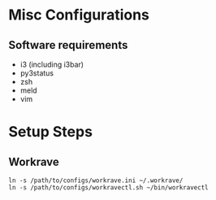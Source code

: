 # Misc Configurations

## Software requirements
- i3 (including i3bar)
- py3status
- zsh
- meld
- vim


# Setup Steps

## Workrave
```
ln -s /path/to/configs/workrave.ini ~/.workrave/
ln -s /path/to/configs/workravectl.sh ~/bin/workravectl
```
